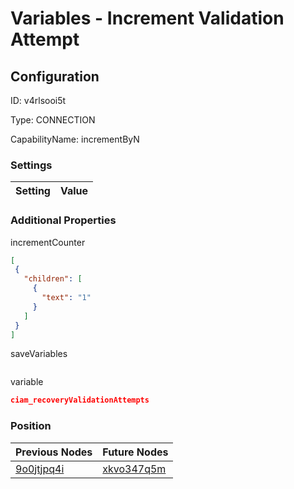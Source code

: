 # Variables - Increment Validation Attempt
## Configuration
ID:  v4rlsooi5t

Type: CONNECTION 

CapabilityName: incrementByN

### Settings
| Setting | Value  |
| :------------------------ | ---------------------------------------- |
 




### Additional Properties
incrementCounter
 ```json 
[
  {
    "children": [
      {
        "text": "1"
      }
    ]
  }
]
```


saveVariables
 ```json 

```


variable
 ```json 
ciam_recoveryValidationAttempts
```




### Position
| Previous Nodes | Future Nodes |
| :------------- | ------------ |
| [9o0jtjpq4i](./9o0jtjpq4i.md) | [xkvo347q5m](./xkvo347q5m.md) |